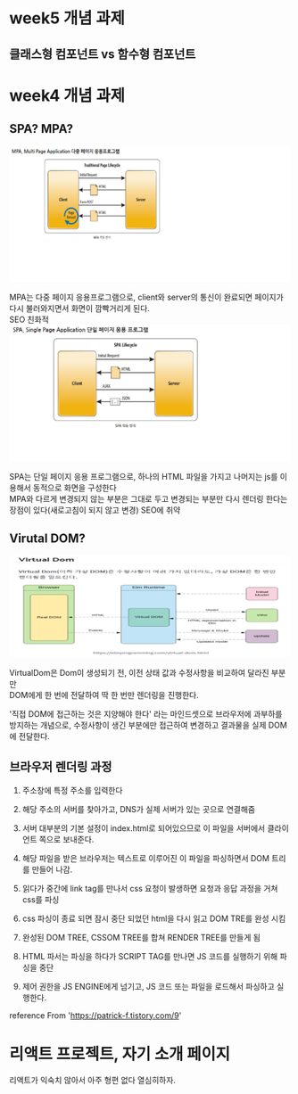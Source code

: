 # week5 개념 과제           
      
## 클래스형 컴포넌트 vs 함수형 컴포넌트  






# week4 개념 과제    

## SPA? MPA?  

![MPA.PNG](./public/imgs/MPA.png)  

MPA는 다중 페이지 응용프로그램으로, client와 server의 통신이 완료되면 페이지가 다시 불러와지면서 화면이 깜빡거리게 된다.  
SEO 친화적   
![SPA.PNG](./public/imgs/SPA.png)  

SPA는 단일 페이지 응용 프로그램으로, 하나의 HTML 파일을 가지고 나머지는 js를 이용해서 동적으로 화면을 구성한다    
MPA와 다르게 변경되지 않는 부분은 그대로 두고 변경되는 부분만 다시 렌더링 한다는 장점이 있다(새로고침이 되지 않고 변경) SEO에 취약  

## Virutal DOM?  

![VirtualDom.PNG](./public/imgs/VDOM.png)  

VirtualDom은 Dom이 생성되기 전, 이전 상태 값과 수정사항을 비교하여 달라진 부분만  
DOM에게 한 번에 전달하여 딱 한 번만 렌더링을 진행한다.  

'직접 DOM에 접근하는 것은 지양해야 한다' 라는 마인드셋으로 브라우저에 과부하를 방지하는 개념으로, 수정사항이 생긴 부분에만 접근하여 변경하고 결과물을 실제 DOM에 전달한다.

## 브라우저 렌더링 과정  

1. 주소창에 특정 주소를 입력한다  

2. 해당 주소의 서버를 찾아가고, DNS가 실제 서버가 있는 곳으로 연결해줌  

3. 서버 대부분의 기본 설정이 index.html로 되어있으므로 이 파일을 서버에서 클라이언트 쪽으로 보내준다.  

4. 해당 파일을 받은 브라우저는 텍스트로 이루어진 이 파일을 파싱하면서 DOM 트리를 만들어 나감.  

5. 읽다가 중간에 link tag를 만나서 css 요청이 발생하면 요청과 응답 과정을 거쳐 css를 파싱  

6. css 파싱이 종료 되면 잠시 중단 되었던 html을 다시 읽고 DOM TRE를 완성 시킴  

7. 완성된 DOM TREE, CSSOM TREE를 합쳐 RENDER TREE를 만들게 됨  

8. HTML 파서는 파싱을 하다가 SCRIPT TAG를 만나면 JS 코드를 실행하기 위해 파싱을 중단  

9. 제어 권한을 JS ENGINE에게 넘기고, JS 코드 또는 파일을 로드해서 파싱하고 실행한다.  

reference From 'https://patrick-f.tistory.com/9'



# 리액트 프로젝트, 자기 소개 페이지  

리액트가 익숙치 않아서 아주 형편 없다 열심히하자.

